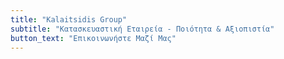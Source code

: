 ```yaml
---
title: "Kalaitsidis Group"
subtitle: "Κατασκευαστική Εταιρεία - Ποιότητα & Αξιοπιστία"
button_text: "Επικοινωνήστε Μαζί Μας"
---
```

